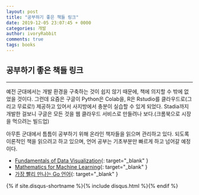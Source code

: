 ```yaml
---
layout: post
title: "공부하기 좋은 책들 링크"
date: 2019-12-05 23:07:45 + 0000
categories: 개발
author: ivoryRabbit
comments: true
tags: books
---
```


## 공부하기 좋은 책들 링크
***

예전 군대에서는 개발 환경을 구축하는 것이 쉽지 않기 때문에, 책에 의지할 수 밖에 없었을 것이다. 그런데 요즘은 구글이 Python은 Colab을, R은 Rstudio를 클라우드로(그리고 무료로!) 제공하고 있어서 사지방에서 충분이 실습할 수 있게 되었다. Stadia까지 개발한 걸보니 구글은 모든 것을 웹 클라우드 서비스로 만들려나 보다.(크롬북으로 시장을 먹으려는 빌드업)

아무튼 군대에서 틈틈이 공부하기 위해 온라인 책자들을 읽으며 관리하고 있다. 되도록 이론적인 책을 읽으려고 하고 있으며, 언어 공부는 기초부분만 빠르게 하고 넘어갈 예정이다.

- [Fundamentals of Data Visualization](https://serialmentor.com/dataviz/){: target="_blank" }
- [Mathematics for Machine Learning](https://mml-book.github.io/){: target="_blank" }
- [가장 빨리 만나는 Go 언어](http://pyrasis.com/go.html){: target="_blank" }

{% if site.disqus-shortname %}{% include disqus.html %}{% endif %}

